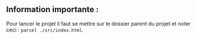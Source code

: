 ## Information importante :

Pour lancer le projet il faut se mettre sur le dossier parent du projet et noter ceci : `parcel ./src/index.html`.
